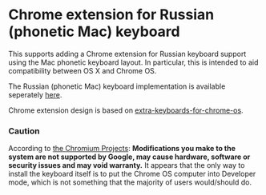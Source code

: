# Chrome extension for Russian (phonetic Mac) keyboard
This supports adding a Chrome extension for Russian keyboard support using the
Mac phonetic keyboard layout. In particular, this is intended to aid
compatibility between OS X and Chrome OS.

The Russian (phonetic Mac) keyboard implementation is available seperately
[here](https://github.com/ahnolds/Russian-phonetic-Mac).

Chrome extension design is based on [extra-keyboards-for-chrome-os](https://github.com/google/extra-keyboards-for-chrome-os).

### Caution
According to [the Chromium Projects](https://www.chromium.org/chromium-os/poking-around-your-chrome-os-device):
__Modifications you make to the system are not supported by Google, may cause
hardware, software or security issues and may void warranty.__ It appears that
the only way to install the keyboard itself is to put the Chrome OS computer
into Developer mode, which is not something that the majority of users
would/should do.
